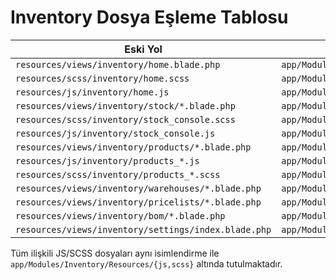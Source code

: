 # Inventory Dosya Eşleme Tablosu

| Eski Yol | Yeni Yol |
| --- | --- |
| `resources/views/inventory/home.blade.php` | `app/Modules/Inventory/Resources/views/home.blade.php` |
| `resources/scss/inventory/home.scss` | `app/Modules/Inventory/Resources/scss/home.scss` |
| `resources/js/inventory/home.js` | `app/Modules/Inventory/Resources/js/home.js` |
| `resources/views/inventory/stock/*.blade.php` | `app/Modules/Inventory/Resources/views/stock/console.blade.php` |
| `resources/scss/inventory/stock_console.scss` | `app/Modules/Inventory/Resources/scss/stock_console.scss` |
| `resources/js/inventory/stock_console.js` | `app/Modules/Inventory/Resources/js/stock_console.js` |
| `resources/views/inventory/products/*.blade.php` | `app/Modules/Inventory/Resources/views/products/{index,show,components}.blade.php` |
| `resources/js/inventory/products_*.js` | `app/Modules/Inventory/Resources/js/products_{index,show}.js` |
| `resources/scss/inventory/products_*.scss` | `app/Modules/Inventory/Resources/scss/products_{index,show}.scss` |
| `resources/views/inventory/warehouses/*.blade.php` | `app/Modules/Inventory/Resources/views/warehouses/{index,show}.blade.php` |
| `resources/views/inventory/pricelists/*.blade.php` | `app/Modules/Inventory/Resources/views/pricelists/{index,show}.blade.php` |
| `resources/views/inventory/bom/*.blade.php` | `app/Modules/Inventory/Resources/views/bom/{index,show}.blade.php` |
| `resources/views/inventory/settings/index.blade.php` | `app/Modules/Inventory/Resources/views/settings/index.blade.php` |

Tüm ilişkili JS/SCSS dosyaları aynı isimlendirme ile `app/Modules/Inventory/Resources/{js,scss}` altında tutulmaktadır.
